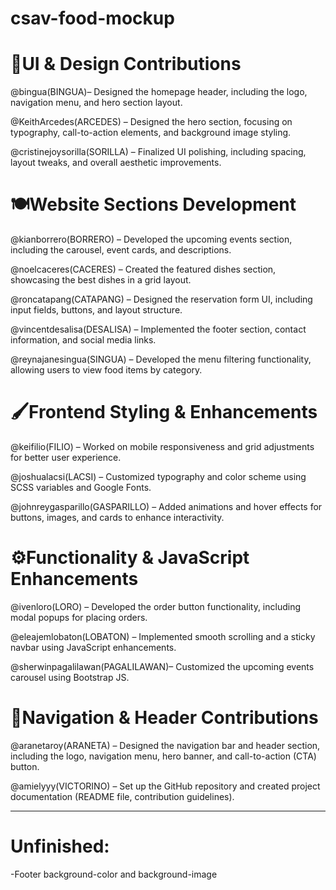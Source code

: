 # csav-food-mockup

# 🎨UI & Design Contributions

@bingua(BINGUA)– Designed the homepage header, including the logo, navigation menu, and hero section layout.

@KeithArcedes(ARCEDES) – Designed the hero section, focusing on typography, call-to-action elements, and background image styling.

@cristinejoysorilla(SORILLA) – Finalized UI polishing, including spacing, layout tweaks, and overall aesthetic improvements.

# 🍽️Website Sections Development
@kianborrero(BORRERO) – Developed the upcoming events section, including the carousel, event cards, and descriptions.

@noelcaceres(CACERES) – Created the featured dishes section, showcasing the best dishes in a grid layout.

@roncatapang(CATAPANG) – Designed the reservation form UI, including input fields, buttons, and layout structure.

@vincentdesalisa(DESALISA) – Implemented the footer section, contact information, and social media links.

@reynajanesingua(SINGUA) – Developed the menu filtering functionality, allowing users to view food items by category.

# 🖌️Frontend Styling & Enhancements
@keifilio(FILIO) – Worked on mobile responsiveness and grid adjustments for better user experience.

@joshualacsi(LACSI) – Customized typography and color scheme using SCSS variables and Google Fonts.

@johnreygasparillo(GASPARILLO) – Added animations and hover effects for buttons, images, and cards to enhance interactivity.

# ⚙️Functionality & JavaScript Enhancements
@ivenloro(LORO) – Developed the order button functionality, including modal popups for placing orders.

@eleajemlobaton(LOBATON) – Implemented smooth scrolling and a sticky navbar using JavaScript enhancements.

@sherwinpagalilawan(PAGALILAWAN)– Customized the upcoming events carousel using Bootstrap JS.

# 🔗Navigation & Header Contributions

@aranetaroy(ARANETA) – Designed the navigation bar and header section, including the logo, navigation menu, hero banner, and call-to-action (CTA) button.

@amielyyy(VICTORINO) – Set up the GitHub repository and created project documentation (README file, contribution guidelines).

________________
# Unfinished:

-Footer background-color and background-image



